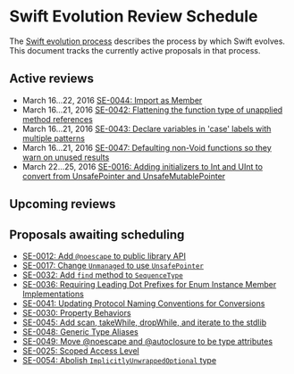# Swift Evolution Review Schedule

The [Swift evolution process][evolution-process] describes the process
by which Swift evolves. This document tracks the currently active
proposals in that process.

## Active reviews

* March 16...22, 2016 [SE-0044: Import as Member](proposals/0044-import-as-member.md)
* March 16...21, 2016 [SE-0042: Flattening the function type of unapplied method references](proposals/0042-flatten-method-types.md)
* March 16...21, 2016 [SE-0043: Declare variables in 'case' labels with multiple patterns](proposals/0043-declare-variables-in-case-labels-with-multiple-patterns.md)
* March 16...21, 2016 [SE-0047: Defaulting non-Void functions so they warn on unused results](proposals/0047-nonvoid-warn.md)
* March 22...25, 2016 [SE-0016: Adding initializers to Int and UInt to convert from UnsafePointer and UnsafeMutablePointer](proposals/0016-initializers-for-converting-unsafe-pointers-to-ints.md)

## Upcoming reviews



## Proposals awaiting scheduling

* [SE-0012: Add `@noescape` to public library API](proposals/0012-add-noescape-to-public-library-api.md)
* [SE-0017: Change `Unmanaged` to use `UnsafePointer`](proposals/0017-convert-unmanaged-to-use-unsafepointer.md)
* [SE-0032: Add `find` method to `SequenceType`](proposals/0032-sequencetype-find.md)
* [SE-0036: Requiring Leading Dot Prefixes for Enum Instance Member Implementations](proposals/0036-enum-dot.md)
* [SE-0041: Updating Protocol Naming Conventions for Conversions](proposals/0041-conversion-protocol-conventions.md)
* [SE-0030: Property Behaviors](proposals/0030-property-behavior-decls.md)
* [SE-0045: Add scan, takeWhile, dropWhile, and iterate to the stdlib](proposals/0045-scan-takewhile-dropwhile.md)
* [SE-0048: Generic Type Aliases](proposals/0048-generic-typealias.md)
* [SE-0049: Move @noescape and @autoclosure to be type attributes](proposals/0049-noescape-autoclosure-type-attrs.md)
* [SE-0025: Scoped Access Level](proposals/0025-scoped-access-level.md)
* [SE-0054: Abolish `ImplicitlyUnwrappedOptional` type](proposals/0054-abolish-iuo.md)

[evolution-process]: process.md  "The Swift evolution process"

